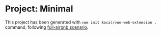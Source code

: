 # Project: Minimal

This project has been generated with `vue init kocal/vue-web-extension .` command, following [full-airbnb scenario](../../scenarios/minimal.json).
